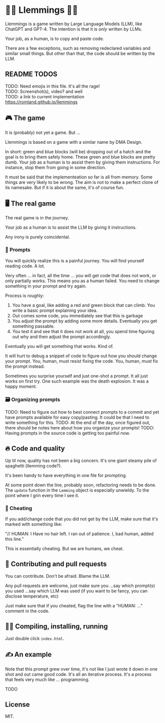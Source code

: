 # 💚💙 Llemmings 💙💚
Llemmings is a game written by Large Language Models (LLM), like ChatGPT and GPT-4. The
intention is that it is _only_ written by LLMs.

Your job, as a human, is to copy and paste code.

There are a few exceptions, such as removing redeclared variables and similar small things.
But other than that, the code should be written by the LLM.

## README TODOS
TODO: Need emojis in this file. It's all the rage!  
TODO: Screenshot(s), video? and well  
TOOD: a link to current implementation    
https://romland.github.io/llemmings  


## 🎮 The game
It is (probably) not yet a game. But ...

Llemmings is based on a game with a similar name by DMA Design. 

In short: green and blue blocks (will be) dropping out of a hatch and the goal is to bring
them safely home. These green and blue blocks are pretty dumb. Your job as a human is to 
assist them by giving them instructions. For instance, stop them from going in some direction.

It must be said that the implementeation so far is all from memory. Some things are very likely
to be wrong. The aim is not to make a perfect clone of its namesake. But if it is about the same,
it's of course fun.


## 🖥️ The real game
The real game is in the journey.

Your job as a human is to assist the LLM by giving it instructions.

Any irony is purely coincidental.


### 📝 Prompts
You will quickly realize this is a painful journey. You will find yourself reading code. A lot.

Very often ... in fact, all the time ... you will get code that does not work, or only
partially works. This means you as a human failed. You need to change something in your
prompt and try again.

Process is roughly:
1. You have a goal, like adding a red and green block that can climb.
   You write a basic prompt explaining your idea.
2. Out comes some code, you immediately see that this is garbage
3. You adjust the prompt by adding some more details.
   Eventually you get something passable.
4. You test it and see that it does not work at all, you spend time figuring out
   why and then adjust the prompt accordingly.

Eventually you will get something that works. Kind of.

It will hurt to debug a snippet of code to figure out how you should change your prompt.
You, human, must resist fixing the code. You, human, must fix the prompt instead.

Sometimes you surprise yourself and just one-shot a prompt. It all just works on first try.
One such example was the death explosion. It was a happy moment.


### 🗃️ Organizing prompts
TODO: Need to figure out how to best connect prompts to a commit and yet have prompts
      available for easy copy/pasting. It could be that I need to write something for
      this.
TODO: At the end of the day, once figured out, there should be notes here about how you organize your prompts!
TODO: Having prompts in the source code is getting too painful now.


## 🔥 Code and quality
Up til now, quality has not been a big concern. It's one giant steamy pile of spaghetti (llemming code?).

It's been handy to have everything in one file for prompting.

At some point down the line, probably soon, refactoring needs to be done. The `update` function in the `Lemming`
object is especially unwieldy. To the point where I grin every time I see it.


### 🧠 Cheating
If you add/change code that you did not get by the LLM, make sure that it's marked 
with something like:

"// HUMAN: I Have no hair left. I ran out of patience. I, bad human, added this line."

This is essentially cheating. But we are humans, we cheat.


## 🚃 Contributing and pull requests
You can contribute. Don't be afraid. Blame the LLM.

Any pull requests are welcome, just make sure you
...say which prompt(s) you used
...say which LLM was used (if you want to be fancy, you can disclose temperature, etc)

Just make sure that if you cheated, flag the line with a "HUMAN: ..." comment in the code.


## 🏃‍♀️ Compiling, installing, running
Just double click `index.html`.


## ✍️ An example
Note that this prompt grew over time, it's not like I just wrote it down in one shot and
out came good code. It's all an iterative process. It's a process that feels very much
like ... programming.  

TODO

## License
MIT.
